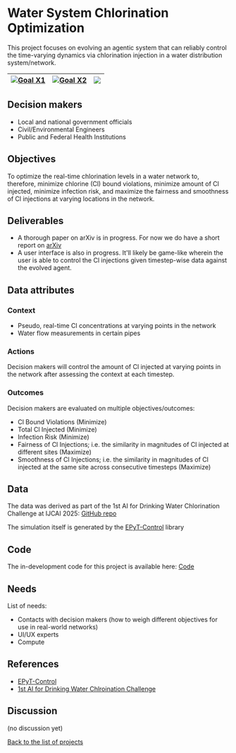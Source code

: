 # Water System Chlorination Optimization

<!-- Describe the project in one sentence, e.g. A project that... -->
This project focuses on evolving an agentic system that can reliably control the time-varying dynamics via chlorination injection in a water distribution system/network.

<!-- Note: using reference-style links to let Jekyll's relative links
convert them to .html in GitHub pages -->
[goal_X1_link]: ../goals/goal_06.md
[goal_X2_link]: ../goals/goal_11.md

<!-- Insert SDG Icons and links-->
| [![Goal X1](../images/sdgs/E-WEB-Goal-06.png)][goal_X1_link] | [![Goal X2](../images/sdgs/E-WEB-Goal-11.png)][goal_X2_link] | ![](../images/sdgs/empty.png) |
|------------------------------------------------------|------------------------------------------------------|-------------------------------|

## Decision makers

<!-- List decision makers that could use this project-->
- Local and national government officials
- Civil/Environmental Engineers
- Public and Federal Health Institutions

## Objectives
<!-- Describe the objectives of the project in one sentence -->
To optimize the real-time chlorination levels in a water network to, therefore, minimize chlorine (Cl) bound violations, minimize amount of Cl injected, minimize infection risk, and maximize the fairness and smoothness of Cl injections at varying locations in the network.

## Deliverables

<!-- Provide links to the deliverables of the project -->
<!-- For instance, a link to the interactive application -->
- A thorough paper on arXiv is in progress. For now we do have a short report on [arXiv](https://arxiv.org/abs/2508.19173)
- A user interface is also in progress. It'll likely be game-like wherein the user is able to control the Cl injections given timestep-wise data against the evolved agent.

## Data attributes

### Context

<!-- Describe the situation decision makers are in when then have to make a decision -->

- Pseudo, real-time Cl concentrations at varying points in the network
- Water flow measurements in certain pipes

### Actions

<!-- Describe what the decision makers can do achieve their objectives -->
Decision makers will control the amount of Cl injected at varying points in the network after assessing the context at each timestep.

### Outcomes

<!-- Describe the metrics decision makers are trying to optimize, on which they are evaluated -->
Decision makers are evaluated on multiple objectives/outcomes:

- Cl Bound Violations (Minimize)
- Total Cl Injected (Minimize)
- Infection Risk (Minimize)
- Fairness of Cl Injections; i.e. the similarity in magnitudes of Cl injected at different sites (Maximize)
- Smoothness of Cl Injections; i.e. the similarity in magnitudes of Cl injected at the same site across consecutive timesteps (Maximize)

## Data

<!-- Describe the data that is used to evaluate the decisions -->
The data was derived as part of the 1st AI for Drinking Water Chlorination Challenge at IJCAI 2025: [GitHub repo](https://github.com/WaterFutures/AI-for-Drinking-Water-Chlorination-Challenge-IJCAI-25)

The simulation itself is generated by the [EPyT-Control](https://pypi.org/project/epyt-control/) library

## Code

<!-- Point to the repo that contains the code -->
The in-development code for this project is available here: [Code](https://github.com/rivmons/aichlor-ijcai25/tree/main)

## Needs
<!-- What kind of help is currently needed for this project? -->

List of needs:
- Contacts with decision makers (how to weigh different objectives for use in real-world networks)
- UI/UX experts
- Compute

## References

<!-- Provide a list of references or other resources used in the project -->
- [EPyT-Control](https://pypi.org/project/epyt-control/)
- [1st AI for Drinking Water Chlroination Challenge](https://github.com/rivmons/aichlor-ijcai25/tree/main)


## Discussion

<!-- Provide a link to a space for discussion or comments -->
(no discussion yet)

[Back to the list of projects](../README.md)
